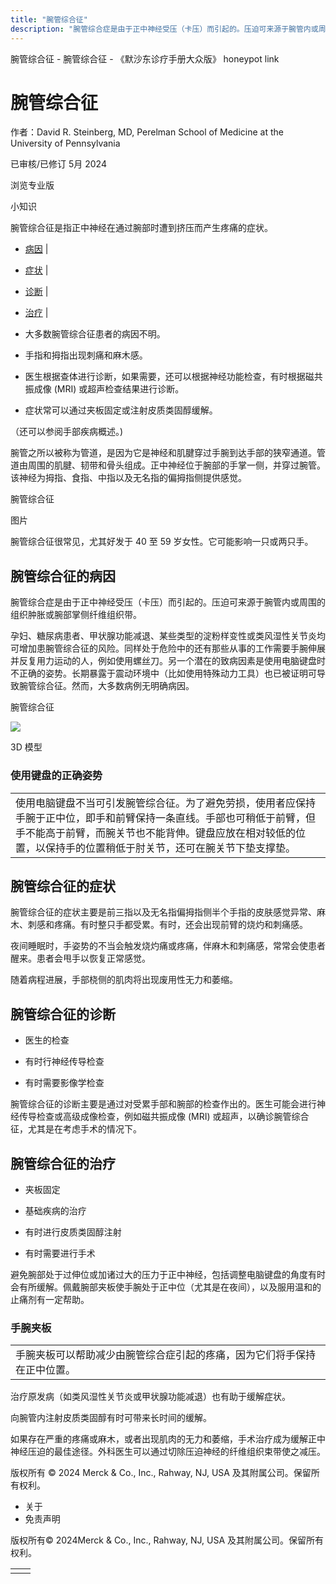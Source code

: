 ```yaml
---
title: "腕管综合征"
description: "腕管综合症是由于正中神经受压（卡压）而引起的。压迫可来源于腕管内或周围的组织肿胀或腕部掌侧纤维组织带。"
---
```


﻿腕管综合征 \- 腕管综合征 \- 《默沙东诊疗手册大众版》 honeypot link

# 腕管综合征

作者：David R. Steinberg, MD, Perelman School of Medicine at the University of
Pennsylvania

已审核/已修订 5月 2024

浏览专业版

小知识

腕管综合征是指正中神经在通过腕部时遭到挤压而产生疼痛的症状。

- [病因](#病因_v35322472_zh) \|
- [症状](#症状_v35322480_zh) \|
- [诊断](#诊断_v35322483_zh) \|
- [治疗](#治疗_v35322502_zh) \|

- 大多数腕管综合征患者的病因不明。

- 手指和拇指出现刺痛和麻木感。

- 医生根据查体进行诊断，如果需要，还可以根据神经功能检查，有时根据磁共振成像 (MRI) 或超声检查结果进行诊断。

- 症状常可以通过夹板固定或注射皮质类固醇缓解。


（还可以参阅手部疾病概述。)

腕管之所以被称为管道，是因为它是神经和肌腱穿过手腕到达手部的狭窄通道。管道由周围的肌腱、韧带和骨头组成。正中神经位于腕部的手掌一侧，并穿过腕管。该神经为拇指、食指、中指以及无名指的偏拇指侧提供感觉。

腕管综合征



图片

腕管综合征很常见，尤其好发于 40 至 59 岁女性。它可能影响一只或两只手。

## 腕管综合征的病因

腕管综合症是由于正中神经受压（卡压）而引起的。压迫可来源于腕管内或周围的组织肿胀或腕部掌侧纤维组织带。

孕妇、糖尿病患者、甲状腺功能减退、某些类型的淀粉样变性或类风湿性关节炎均可增加患腕管综合征的风险。同样处于危险中的还有那些从事的工作需要手腕伸展并反复用力运动的人，例如使用螺丝刀。另一个潜在的致病因素是使用电脑键盘时不正确的姿势。长期暴露于震动环境中（比如使用特殊动力工具）也已被证明可导致腕管综合征。然而，大多数病例无明确病因。

腕管综合征

![](https://edge.sitecorecloud.io/mmanual-ssq1ci05/media/home/images/b/i/o/biodigital-carpal-tunnel-cv-sized_zh.jpg?thn=0&sc_lang=zh&mw=500)

3D 模型

### 使用键盘的正确姿势

|     |
| --- |
| 使用电脑键盘不当可引发腕管综合征。为了避免劳损，使用者应保持手腕于正中位，即手和前臂保持一条直线。手部也可稍低于前臂，但手不能高于前臂，而腕关节也不能背伸。键盘应放在相对较低的位置，以保持手的位置稍低于肘关节，还可在腕关节下垫支撑垫。<br> |

## 腕管综合征的症状

腕管综合征的症状主要是前三指以及无名指偏拇指侧半个手指的皮肤感觉异常、麻木、刺感和疼痛。有时整只手都受累。有时，还会出现前臂的烧灼和刺痛感。

夜间睡眠时，手姿势的不当会触发烧灼痛或疼痛，伴麻木和刺痛感，常常会使患者醒来。患者会甩手以恢复正常感觉。

随着病程进展，手部桡侧的肌肉将出现废用性无力和萎缩。

## 腕管综合征的诊断

- 医生的检查

- 有时行神经传导检查

- 有时需要影像学检查


腕管综合征的诊断主要是通过对受累手部和腕部的检查作出的。医生可能会进行神经传导检查或高级成像检查，例如磁共振成像 (MRI) 或超声，以确诊腕管综合征，尤其是在考虑手术的情况下。

## 腕管综合征的治疗

- 夹板固定

- 基础疾病的治疗

- 有时进行皮质类固醇注射

- 有时需要进行手术


避免腕部处于过伸位或加诸过大的压力于正中神经，包括调整电脑键盘的角度有时会有所缓解。佩戴腕部夹板使手腕处于正中位（尤其是在夜间），以及服用温和的止痛剂有一定帮助。

### 手腕夹板

|     |
| --- |
| 手腕夹板可以帮助减少由腕管综合症引起的疼痛，因为它们将手保持在正中位置。<br> |

治疗原发病（如类风湿性关节炎或甲状腺功能减退）也有助于缓解症状。

向腕管内注射皮质类固醇有时可带来长时间的缓解。

如果存在严重的疼痛或麻木，或者出现肌肉的无力和萎缩，手术治疗成为缓解正中神经压迫的最佳途径。外科医生可以通过切除压迫神经的纤维组织束带使之减压。



版权所有 © 2024
Merck & Co., Inc., Rahway, NJ, USA 及其附属公司。保留所有权利。

- 关于
- 免责声明

版权所有© 2024Merck & Co., Inc., Rahway, NJ, USA 及其附属公司。保留所有权利。

|     |     |
| --- | --- |
|  |  |